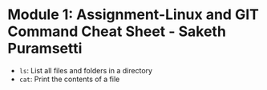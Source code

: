 # Module 1: Assignment-Linux and GIT Command Cheat Sheet - Saketh Puramsetti

- `ls`: List all files and folders in a directory
- `cat`: Print the contents of a file